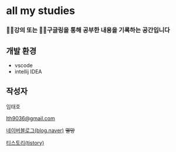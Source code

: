 # all my studies

### 👨‍🏫강의 또는 👨‍💻구글링을 통해 공부한 내용을 기록하는 공간입니다


## 개발 환경

- vscode
- intellij IDEA

## 작성자

임태호

<lth9036@gmail.com>

[네이버블로그(blog.naver)](https://blog.naver.com/lth9036) ~~멸망~~

[티스토리(tistory)](https://bbaktaeho-95.tistory.com/)
